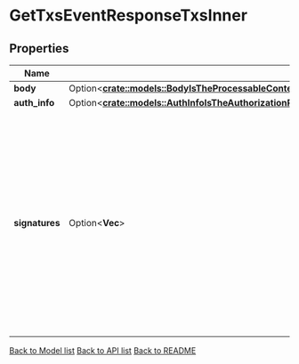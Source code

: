 # GetTxsEventResponseTxsInner

## Properties

Name | Type | Description | Notes
------------ | ------------- | ------------- | -------------
**body** | Option<[**crate::models::BodyIsTheProcessableContentOfTheTransaction**](body_is_the_processable_content_of_the_transaction.md)> |  | [optional]
**auth_info** | Option<[**crate::models::AuthInfoIsTheAuthorizationRelatedContentOfTheTransactionSpecificallySignersSignerModesAndFee**](auth_info_is_the_authorization_related_content_of_the_transaction__specifically_signers__signer_modes_and_fee.md)> |  | [optional]
**signatures** | Option<**Vec<String>**> | signatures is a list of signatures that matches the length and order of AuthInfo's signer_infos to allow connecting signature meta information like public key and signing mode by position. | [optional]

[Back to Model list](../README.md#documentation-for-models) [Back to API list](../README.md#documentation-for-api-endpoints) [Back to README](../README.md)


